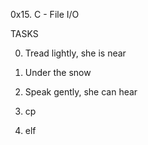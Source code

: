 0x15. C - File I/O

TASKS

0. Tread lightly, she is near

1. Under the snow

2. Speak gently, she can hear

3. cp

4. elf
